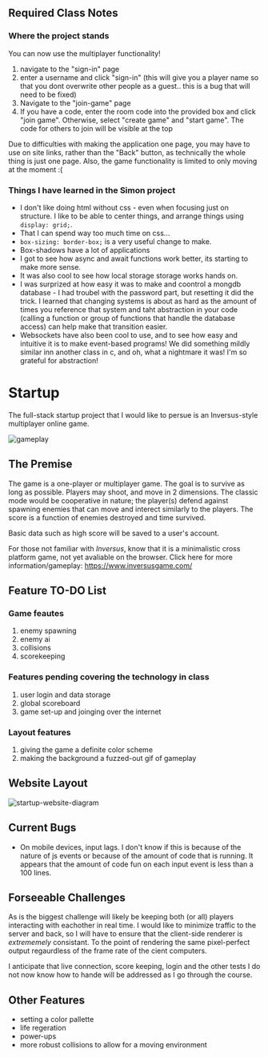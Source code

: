 ## Required Class Notes

### Where the project stands
You can now use the multiplayer functionality!
1. navigate to the "sign-in" page
1. enter a username and click "sign-in" (this will give you a player name so that you dont overwrite other people as a guest.. this is a bug that will need to be fixed)
1. Navigate to the "join-game" page
1. If you have a code, enter the room code into the provided box and click "join game". Otherwise, select "create game" and "start game". The code for others to join will be visible at the top

Due to difficulties with making the application one page, you may have to use on site links, rather than the "Back" button, as technically the whole thing is just one page.
Also, the game functionality is limited to only moving at the moment :(

### Things I have learned in the Simon project

* I don't like doing html without css - even when focusing just on structure. I like to be able to center things, and arrange things using 
`display: grid;`.
* That I can spend way too much time on css...
* `box-sizing: border-box;` is a very useful change to make.
* Box-shadows have a lot of applications
* I got to see how async and await functions work better, its starting to make more sense.
* It was also cool to see how local storage storage works hands on.
* I was surprized at how easy it was to make and coontrol a mongdb database - I had troubel with the password part, but resetting it did the trick. I learned that changing systems is about as hard as the amount of times you reference that system and taht abstraction in your code (calling a function or group of functions that handle the database access) can help make that transition easier.
* Websockets have also been cool to use, and to see how easy and intuitive it is to make event-based programs! We did something mildly similar inn another class in c, and oh, what a nightmare it was! I'm so grateful for abstraction!

# Startup

The full-stack startup project that I would like to persue is an Inversus-style multiplayer online game. 

![gameplay](https://user-images.githubusercontent.com/16418680/221054342-883386e7-b975-4f48-bece-27991c4dc222.png)

## The Premise

The game is a one-player or multiplayer game. The goal is to survive as long as possible. Players may shoot, and move in 2 dimensions. 
The classic mode would be cooperative in nature; the player(s) defend against spawning enemies that can move and interect similarly to the players.
The score is a function of enemies destroyed and time survived.

Basic data such as high score will be saved to a user's account.

For those not familiar with _Inversus_, know that it is a minimalistic cross platform game, not yet avaliable on the browser. 
Click here for more information/gameplay: https://www.inversusgame.com/

## Feature TO-DO List

### Game feautes

1. enemy spawning
1. enemy ai 
1. collisions
1. scorekeeping

### Features pending covering the technology in class

1. user login and data storage
1. global scoreboard
1. game set-up and joinging over the internet

### Layout features

1. giving the game a definite color scheme
1. making the background a fuzzed-out gif of gameplay

## Website Layout

![startup-website-diagram](https://user-images.githubusercontent.com/16418680/215299820-4a4aea2d-b974-4d44-821e-2396f08a4621.png)

## Current Bugs

*  On mobile devices, input lags. 
  I don't know if this is because of the nature of js events or because of the amount of code that is running. It appears that the amount of code fun on each input event is less than a 100 lines.

## Forseeable Challenges

As is the biggest challenge will likely be keeping both (or all) players interacting with eachother in real time. I would like to minimize traffic to the server and back, so I will have to ensure that the client-side renderer is *extrememely* consistant. To the point of rendering the same pixel-perfect output regaurdless of the frame rate of the cient computers.

I anticipate that live connection, score keeping, login and the other tests I do not now know how to hande will be addressed as I go through the course.

## Other Features

* setting a color pallette
* life regeration 
* power-ups
* more robust collisions to allow for a moving environment
